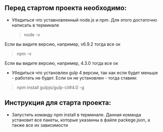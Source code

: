 ## Перед стартом проекта необходимо:

- Убедиться что уставновленный node.js и npm. Для этого достаточно написать в терминале
  > node -v

Если вы видите версию, например, v6.9.2 тогда все ок

> npm -v

Если вы видите версию, например, 4.3.0 тогда все ок

- Убедиться что установлен gulp 4 версии, так как если будет меньше - работать не будет.
  Если он не установлен - тогда ставим:

> npm install gulpjs/gulp-cli#4.0 -g

## Инструкция для старта проекта:

- Запустить команду npm install в терминале. Данная команда установит все пакеты, которые указанны в файле
  packege.json, а также все их зависимости
